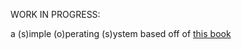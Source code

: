 WORK IN PROGRESS:

a (s)imple (o)perating (s)ystem based off of [this book](https://www.cs.bham.ac.uk/~exr/lectures/opsys/10_11/lectures/os-dev.pdf)
